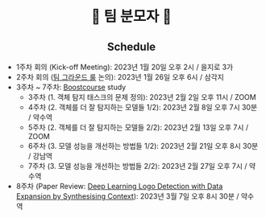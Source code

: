 <h1 align='center'> 🥸 팀 분모자 🥸 </h1>
<h2 align='center'> Schedule </h2>

+ 1주차 회의 (Kick-off Meeting): 2023년 1월 20일 오후 2시 / 을지로 3가
+ 2주차 회의 ([팀 그라운드 룰](https://zerohertz.notion.site/2f485a58de38472e9aee057a7957fcc9) 논의): 2023년 1월 26일 오후 6시 / 삼각지
+ 3주차 ~ 7주차: [Boostcourse](https://www.boostcourse.org/ai341/joinLectures/369549) study
  + 3주차 (1. 객체 탐지 태스크의 문제 정의): 2023년 2월 2일 오후 11시 / ZOOM
  + 4주차 (2. 객체를 더 잘 탐지하는 모델들 1/2): 2023년 2월 8일 오후 7시 30분 / 약수역
  + 5주차 (2. 객체를 더 잘 탐지하는 모델들 2/2): 2023년 2월 13일 오후 7시 / ZOOM
  + 6주차 (3. 모델 성능을 개선하는 방법들 1/2): 2023년 2월 21일 오후 8시 30분 / 강남역
  + 7주차 (3. 모델 성능을 개선하는 방법들 2/2): 2023년 2월 27일 오후 7시 / 약수역
+ 8주차 (Paper Review: [Deep Learning Logo Detection with Data Expansion by Synthesising Context](https://arxiv.org/abs/1612.09322)): 2023년 3월 7일 오후 8시 30분 / 약수역

